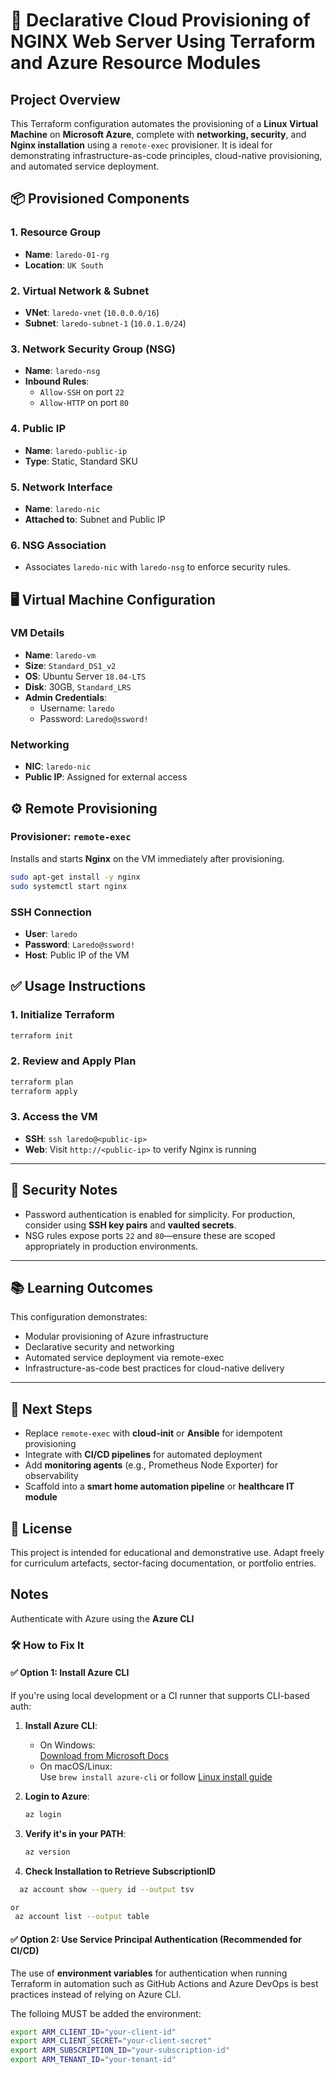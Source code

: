 # 🚀 Declarative Cloud Provisioning of NGINX Web Server Using Terraform and Azure Resource Modules

## Project Overview

This Terraform configuration automates the provisioning of a **Linux Virtual Machine** on **Microsoft Azure**, complete with **networking, security**, and **Nginx installation** using a `remote-exec` provisioner. It is ideal for demonstrating infrastructure-as-code principles, cloud-native provisioning, and automated service deployment.



## 📦 Provisioned Components

### 1. Resource Group
- **Name**: `laredo-01-rg`
- **Location**: `UK South`

### 2. Virtual Network & Subnet
- **VNet**: `laredo-vnet` (`10.0.0.0/16`)
- **Subnet**: `laredo-subnet-1` (`10.0.1.0/24`)

### 3. Network Security Group (NSG)
- **Name**: `laredo-nsg`
- **Inbound Rules**:
  - `Allow-SSH` on port `22`
  - `Allow-HTTP` on port `80`

### 4. Public IP
- **Name**: `laredo-public-ip`
- **Type**: Static, Standard SKU

### 5. Network Interface
- **Name**: `laredo-nic`
- **Attached to**: Subnet and Public IP

### 6. NSG Association
- Associates `laredo-nic` with `laredo-nsg` to enforce security rules.


## 🖥️ Virtual Machine Configuration

### VM Details
- **Name**: `laredo-vm`
- **Size**: `Standard_DS1_v2`
- **OS**: Ubuntu Server `18.04-LTS`
- **Disk**: 30GB, `Standard_LRS`
- **Admin Credentials**:
  - Username: `laredo`
  - Password: `Laredo@ssword!`

### Networking
- **NIC**: `laredo-nic`
- **Public IP**: Assigned for external access



## ⚙️ Remote Provisioning

### Provisioner: `remote-exec`
Installs and starts **Nginx** on the VM immediately after provisioning.

```bash
sudo apt-get install -y nginx
sudo systemctl start nginx
```

### SSH Connection
- **User**: `laredo`
- **Password**: `Laredo@ssword!`
- **Host**: Public IP of the VM



## ✅ Usage Instructions

### 1. Initialize Terraform
```bash
terraform init
```

### 2. Review and Apply Plan
```bash
terraform plan
terraform apply
```

### 3. Access the VM
- **SSH**: `ssh laredo@<public-ip>`
- **Web**: Visit `http://<public-ip>` to verify Nginx is running

---

## 🔐 Security Notes

- Password authentication is enabled for simplicity. For production, consider using **SSH key pairs** and **vaulted secrets**.
- NSG rules expose ports `22` and `80`—ensure these are scoped appropriately in production environments.

---

## 📚 Learning Outcomes

This configuration demonstrates:
- Modular provisioning of Azure infrastructure  
- Declarative security and networking  
- Automated service deployment via remote-exec  
- Infrastructure-as-code best practices for cloud-native delivery

---

## 🧠 Next Steps

- Replace `remote-exec` with **cloud-init** or **Ansible** for idempotent provisioning  
- Integrate with **CI/CD pipelines** for automated deployment  
- Add **monitoring agents** (e.g., Prometheus Node Exporter) for observability  
- Scaffold into a **smart home automation pipeline** or **healthcare IT module**


## 📎 License

This project is intended for educational and demonstrative use. Adapt freely for curriculum artefacts, sector-facing documentation, or portfolio entries.


## Notes

Authenticate with Azure using the **Azure CLI**

### 🛠️ How to Fix It

#### ✅ **Option 1: Install Azure CLI**
If you're using local development or a CI runner that supports CLI-based auth:

1. **Install Azure CLI**:
   - On Windows:  
     [Download from Microsoft Docs](https://learn.microsoft.com/en-us/cli/azure/install-azure-cli-windows)
   - On macOS/Linux:  
     Use `brew install azure-cli` or follow [Linux install guide](https://learn.microsoft.com/en-us/cli/azure/install-azure-cli-linux)

2. **Login to Azure**:
   ```bash
   az login
   ```

3. **Verify it's in your PATH**:
   ```bash
   az version
   ```
4. **Check Installation to Retrieve SubscriptionID**
  
 ```bash
   az account show --query id --output tsv

or 
  az account list --output table


   ```


#### ✅ **Option 2: Use Service Principal Authentication (Recommended for CI/CD)**

The use of  **environment variables** for authentication when running Terraform in automation such as GitHub Actions and Azure DevOps is best practices instead of relying on Azure CLI.

The folloing MUST be added the environment:

```bash
export ARM_CLIENT_ID="your-client-id"
export ARM_CLIENT_SECRET="your-client-secret"
export ARM_SUBSCRIPTION_ID="your-subscription-id"
export ARM_TENANT_ID="your-tenant-id"
```

